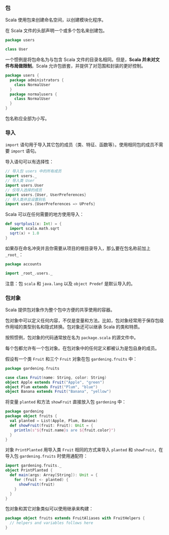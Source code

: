 ### 包

Scala 使用包来创建命名空间，以创建模块化程序。

在 Scala 文件的头部声明一个或多个包名来创建包。

```scala
package users

class User
```

一个惯例是将包命名为与包含 Scala 文件的目录名相同。但是，**Scala 并未对文件布局做限制**。Scala 允许包嵌套，并提供了对范围和封装的更好控制。

```scala
package users {
  package administrators {
    class NormalUser
  }
  package normalusers {
    class NormalUser
  }
}
```

包名称应全部为小写。

### 导入

`import` 语句用于导入其它包的成员（类、特征、函数等）。使用相同包的成员不需要 `import` 语句。

导入语句可以有选择性：

```scala
// 导入包 users 中的所有成员
import users._
// 导入类 User
import users.User
// 仅导入选择的成员
import users.{User, UserPreferences}
// 导入类并且设置别名
import users.{UserPreferences => UPrefs}
```

Scala 可以在任何需要的地方使用导入：

```scala
def sqrtplus1(x: Int) = {
  import scala.math.sqrt
  sqrt(x) + 1.0
}
```

如果存在命名冲突并且你需要从项目的根目录导入，那么要在包名称前加上 `_root_`：

```scala
package accounts

import _root_.users._
```

注意：包 `scala` 和 `java.lang` 以及 `object Predef` 是默认导入的。

### 包对象

Scala 提供包对象作为整个包中方便的共享使用的容器。

包对象中可以定义任何内容，不仅是变量和方法。比如，包对象经常用于保存包级作用域的类型别名和隐式转换。包对象还可以继承 Scala 的类和特质。

按照惯例，包对象的代码通常放在名为 `package.scala` 的源文件中。

每个包都允许有一个包对象。在包对象中的任何定义都被认为是包自身的成员。

假设有一个类 `Fruit` 和三个 `Fruit` 对象在包 `gardening.fruits` 中：

```scala
package gardening.fruits

case class Fruit(name: String, color: String)
object Apple extends Fruit("Apple", "green")
object Plum extends Fruit("Plum", "blue")
object Banana extends Fruit("Banana", "yellow")
```

将变量 `planted` 和方法 `showFruit` 直接放入包 `gardening` 中：

```scala
package gardening
package object fruits {
  val planted = List(Apple, Plum, Banana)
  def showFruit(fruit: Fruit): Unit = {
    println(s"${fruit.name}s are ${fruit.color}")
  }
}
```

对象 `PrintPlanted` 用导入类 `Fruit` 相同的方式来导入 `planted` 和 `showFruit`，在导入包 `gardening.fruits` 时使用通配符：

```scala
import gardening.fruits._
object PrintPlanted {
  def main(args: Array[String]): Unit = {
    for (fruit <- planted) {
      showFruit(fruit)
    }
  }
}
```

包对象和其它对象类似可以使用继承来构建：

```scala
package object fruits extends FruitAliases with FruitHelpers {
  // helpers and variables follows here
}
```

